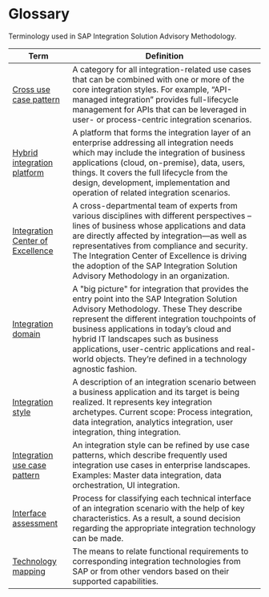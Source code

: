 <!-- loioaaf2c33ec8d64972a1d14ee7707b859f -->

# Glossary

Terminology used in SAP Integration Solution Advisory Methodology.

|Term|Definition|
|----|----------|
|[Cross use case pattern](../1-the-phases-of-the-sap-integration-solution-advisory-methodology/1-assess-your-integration-strategy/3-perform-a-scoping-of-your-integration-use-case-patterns.md)|A category for all integration-related use cases that can be combined with one or more of the core integration styles. For example, “API-managed integration” provides full-lifecycle management for APIs that can be leveraged in user- or process-centric integration scenarios.|
|[Hybrid integration platform](../2-design-your-hybrid-integration-platform/index.md)|A platform that forms the integration layer of an enterprise addressing all integration needs which may include the integration of business applications \(cloud, on-premise\), data, users, things. It covers the full lifecycle from the design, development, implementation and operation of related integration scenarios.|
|[Integration Center of Excellence](../4-enable-a-practice-of-empowerment/1-establish-the-right-organizational-structure.md)|A cross-departmental team of experts from various disciplines with different perspectives – lines of business whose applications and data are directly affected by integration—as well as representatives from compliance and security. The Integration Center of Excellence is driving the adoption of the SAP Integration Solution Advisory Methodology in an organization.|
|[Integration domain](../1-the-phases-of-the-sap-integration-solution-advisory-methodology/1-assess-your-integration-strategy/1-perform-a-scoping-of-your-integration-domains.md)|A "big picture" for integration that provides the entry point into the SAP Integration Solution Advisory Methodology. These They describe represent the different integration touchpoints of business applications in today’s cloud and hybrid IT landscapes such as business applications, user-centric applications and real-world objects. They’re defined in a technology agnostic fashion.|
|[Integration style](../1-the-phases-of-the-sap-integration-solution-advisory-methodology/1-assess-your-integration-strategy/2-perform-a-scoping-of-your-integration-styles.md)|A description of an integration scenario between a business application and its target is being realized. It represents key integration archetypes. Current scope: Process integration, data integration, analytics integration, user integration, thing integration.|
|[Integration use case pattern](../1-the-phases-of-the-sap-integration-solution-advisory-methodology/1-assess-your-integration-strategy/3-perform-a-scoping-of-your-integration-use-case-patterns.md)|An integration style can be refined by use case patterns, which describe frequently used integration use cases in enterprise landscapes. Examples: Master data integration, data orchestration, UI integration.|
|[Interface assessment](../2-design-your-hybrid-integration-platform/3-assess-your-interfaces.md)|Process for classifying each technical interface of an integration scenario with the help of key characteristics. As a result, a sound decision regarding the appropriate integration technology can be made.|
|[Technology mapping](../2-design-your-hybrid-integration-platform/1-perform-a-technology-mapping.md)|The means to relate functional requirements to corresponding integration technologies from SAP or from other vendors based on their supported capabilities.|

